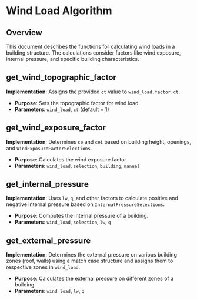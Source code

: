 # Wind Load Algorithm

## Overview
This document describes the functions for calculating wind loads in a building structure. The calculations consider factors like wind exposure, internal pressure, and specific building characteristics.

## get_wind_topographic_factor
**Implementation**: Assigns the provided `ct` value to `wind_load.factor.ct`.

- **Purpose**: Sets the topographic factor for wind load.
- **Parameters**: `wind_load`, `ct` (default = 1)

## get_wind_exposure_factor
**Implementation**: Determines `ce` and `cei` based on building height, openings, and `WindExposureFactorSelections`.

- **Purpose**: Calculates the wind exposure factor.
- **Parameters**: `wind_load`, `selection`, `building`, `manual`

## get_internal_pressure
**Implementation**: Uses `lw`, `q`, and other factors to calculate positive and negative internal pressure based on `InternalPressureSelections`.

- **Purpose**: Computes the internal pressure of a building.
- **Parameters**: `wind_load`, `selection`, `lw`, `q`

## get_external_pressure
**Implementation**: Determines the external pressure on various building zones (roof, walls) using a match case structure and assigns them to respective zones in `wind_load`.

- **Purpose**: Calculates the external pressure on different zones of a building.
- **Parameters**: `wind_load`, `lw`, `q`

